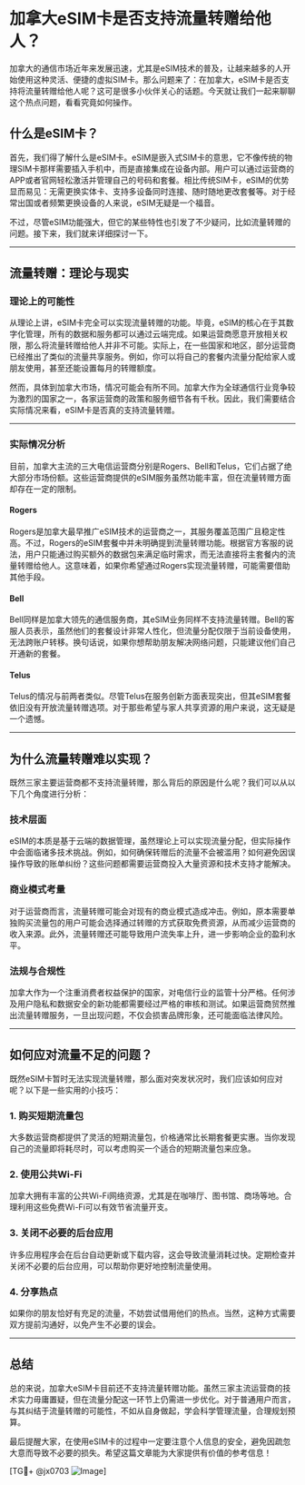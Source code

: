# 加拿大eSIM卡是否支持流量转赠给他人？

加拿大的通信市场近年来发展迅速，尤其是eSIM技术的普及，让越来越多的人开始使用这种灵活、便捷的虚拟SIM卡。那么问题来了：在加拿大，eSIM卡是否支持将流量转赠给他人呢？这可是很多小伙伴关心的话题。今天就让我们一起来聊聊这个热点问题，看看究竟如何操作。

## 什么是eSIM卡？

首先，我们得了解什么是eSIM卡。eSIM是嵌入式SIM卡的意思，它不像传统的物理SIM卡那样需要插入手机中，而是直接集成在设备内部。用户可以通过运营商的APP或者官网轻松激活并管理自己的号码和套餐。相比传统SIM卡，eSIM的优势显而易见：无需更换实体卡、支持多设备同时连接、随时随地更改套餐等。对于经常出国或者频繁更换设备的人来说，eSIM无疑是一个福音。

不过，尽管eSIM功能强大，但它的某些特性也引发了不少疑问，比如流量转赠的问题。接下来，我们就来详细探讨一下。

---

## 流量转赠：理论与现实

### 理论上的可能性

从理论上讲，eSIM卡完全可以实现流量转赠的功能。毕竟，eSIM的核心在于其数字化管理，所有的数据和服务都可以通过云端完成。如果运营商愿意开放相关权限，那么将流量转赠给他人并非不可能。实际上，在一些国家和地区，部分运营商已经推出了类似的流量共享服务。例如，你可以将自己的套餐内流量分配给家人或朋友使用，甚至还能设置每月的转赠额度。

然而，具体到加拿大市场，情况可能会有所不同。加拿大作为全球通信行业竞争较为激烈的国家之一，各家运营商的政策和服务细节各有千秋。因此，我们需要结合实际情况来看，eSIM卡是否真的支持流量转赠。

---

### 实际情况分析

目前，加拿大主流的三大电信运营商分别是Rogers、Bell和Telus，它们占据了绝大部分市场份额。这些运营商提供的eSIM服务虽然功能丰富，但在流量转赠方面却存在一定的限制。

#### Rogers

Rogers是加拿大最早推广eSIM技术的运营商之一，其服务覆盖范围广且稳定性高。不过，Rogers的eSIM套餐中并未明确提到流量转赠功能。根据官方客服的说法，用户只能通过购买额外的数据包来满足临时需求，而无法直接将主套餐内的流量转赠给他人。这意味着，如果你希望通过Rogers实现流量转赠，可能需要借助其他手段。

#### Bell

Bell同样是加拿大领先的通信服务商，其eSIM业务同样不支持流量转赠。Bell的客服人员表示，虽然他们的套餐设计非常人性化，但流量分配仅限于当前设备使用，无法跨账户转移。换句话说，如果你想帮助朋友解决网络问题，只能建议他们自己开通新的套餐。

#### Telus

Telus的情况与前两者类似。尽管Telus在服务创新方面表现突出，但其eSIM套餐依旧没有开放流量转赠选项。对于那些希望与家人共享资源的用户来说，这无疑是一个遗憾。

---

## 为什么流量转赠难以实现？

既然三家主要运营商都不支持流量转赠，那么背后的原因是什么呢？我们可以从以下几个角度进行分析：

### 技术层面

eSIM的本质是基于云端的数据管理，虽然理论上可以实现流量分配，但实际操作中会面临诸多技术挑战。例如，如何确保转赠后的流量不会被滥用？如何避免因误操作导致的账单纠纷？这些问题都需要运营商投入大量资源和技术支持才能解决。

### 商业模式考量

对于运营商而言，流量转赠可能会对现有的商业模式造成冲击。例如，原本需要单独购买流量包的用户可能会选择通过转赠的方式获取免费资源，从而减少运营商的收入来源。此外，流量转赠还可能导致用户流失率上升，进一步影响企业的盈利水平。

### 法规与合规性

加拿大作为一个注重消费者权益保护的国家，对电信行业的监管十分严格。任何涉及用户隐私和数据安全的新功能都需要经过严格的审核和测试。如果运营商贸然推出流量转赠服务，一旦出现问题，不仅会损害品牌形象，还可能面临法律风险。

---

## 如何应对流量不足的问题？

既然eSIM卡暂时无法实现流量转赠，那么面对突发状况时，我们应该如何应对呢？以下是一些实用的小技巧：

### 1. 购买短期流量包

大多数运营商都提供了灵活的短期流量包，价格通常比长期套餐更实惠。当你发现自己的流量即将耗尽时，可以考虑购买一个适合的短期流量包来应急。

### 2. 使用公共Wi-Fi

加拿大拥有丰富的公共Wi-Fi网络资源，尤其是在咖啡厅、图书馆、商场等地。合理利用这些免费Wi-Fi可以有效节省流量开支。

### 3. 关闭不必要的后台应用

许多应用程序会在后台自动更新或下载内容，这会导致流量消耗过快。定期检查并关闭不必要的后台应用，可以帮助你更好地控制流量使用。

### 4. 分享热点

如果你的朋友恰好有充足的流量，不妨尝试借用他们的热点。当然，这种方式需要双方提前沟通好，以免产生不必要的误会。

---

## 总结

总的来说，加拿大eSIM卡目前还不支持流量转赠功能。虽然三家主流运营商的技术实力毋庸置疑，但在流量分配这一环节上仍需进一步优化。对于普通用户而言，与其纠结于流量转赠的可能性，不如从自身做起，学会科学管理流量，合理规划预算。

最后提醒大家，在使用eSIM卡的过程中一定要注意个人信息的安全，避免因疏忽大意而导致不必要的损失。希望这篇文章能为大家提供有价值的参考信息！

[TG💪+ @jx0703 ![Image](https://github.com/user-attachments/assets/dbca1d08-cadb-493c-b0ec-ad6f7a83f270)]